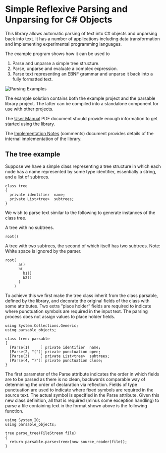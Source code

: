 # Simple Reflexive Parsing and Unparsing for C# Objects

This library allows automatic parsing of text into C# objects and unparsing back into text. It has a number of applications including data transformation and implementing experimental programming languages.

The example program shows how it can be used to 
1. Parse and unparse a simple tree structure. 
2. Parse, unparse and evaluate a complex expression. 
1. Parse text representing an EBNF grammar and unparse it back into a fully formatted text.

![Parsing Examples](https://github.com/jackbrennan-creator/Reflexive-Parsing/blob/main/example_form.png)

The example solution contains both the example project and the parsable library project. The latter can be compiled into a standalone component for use with other projects.

The [User Manual](https://github.com/jackbrennan-creator/Reflexive-Parsing/blob/main/User%20Manual.pdf) PDF document should provide enough information to get started using the library.

The [Implementation Notes](https://github.com/jackbrennan-creator/Reflexive-Parsing/blob/main/Implementation%20Notes.pdf) (comments) document provides details of the internal implementation of the library.

## The tree example

Suppose we have a simple class representing a tree structure in which each node has a name represented by some type identifier, essentially a string, and a list of subtrees. 
```
class tree
{
  private identifier  name;
  private List<tree>  subtrees;
}
```
We wish to parse text similar to the following to generate instances of the class tree.

A tree with no subtrees.
```
root()
```
A tree with two subtrees, the second of which itself has two subtrees. Note: White space is ignored by the parser.                    
```
root( 
      a() 
      b( 
        b1() 
        b2() 
      ) 
    )
```
To achieve this we first make the tree class inherit from the class parsable, defined by the library, and decorate the original fields of the class with some attributes. Two extra “place holder” fields are required to indicate where punctuation symbols are required in the input text. The parsing process does not assign values to place holder fields.
```
using System.Collections.Generic;
using parsable_objects;

class tree: parsable
{
  [Parse(1)     ] private identifier  name;
  [Parse(2, "(")] private punctuation open;
  [Parse(3)     ] private List<tree>  subtrees;
  [Parse(4, ")")] private punctuation close;
}
```
The first parameter of the Parse attribute indicates the order in which fields are to be parsed as there is no clean, backwards comparable way of determining the order of declaration via reflection. Fields of type punctuation are used to indicate where fixed symbols are required in the source text. The actual symbol is specified in the Parse attribute. Given this new class definition, all that is required (minus some exception handling) to parse a file containing text in the format shown above is the following function.
```
using System.IO;
using parsable_objects;

tree parse_tree(FileStream file)
{
  return parsable.parse<tree>(new source_reader(file));
}
```
